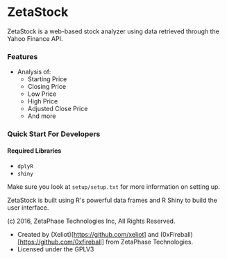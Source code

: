 # ZetaStock

ZetaStock is a web-based stock analyzer using data retrieved through the Yahoo Finance API.

### Features
- Analysis of:
  - Starting Price
  - Closing Price
  - Low Price
  - High Price
  - Adjusted Close Price
  - And more

### Quick Start For Developers

#### Required Libraries
- `dplyR`
- `shiny`

Make sure you look at `setup/setup.txt` for more information on setting up.

ZetaStock is built using R's powerful data frames and R Shiny to build the user interface.

(c) 2016, ZetaPhase Technologies Inc, All Rights Reserved.
- Created by (Xeliot)[https://github.com/xeliot] and (0xFireball)[https://github.com/0xfireball] from ZetaPhase Technologies.
- Licensed under the GPLV3
